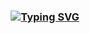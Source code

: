 <h3 align="center">
<a href="https://git.io/typing-svg"><img src="https://readme-typing-svg.demolab.com?font=Fira+Code&size=24&pause=1000&center=true&vCenter=true&multiline=true&width=460&lines=Hello+there, +I'm+Din Islam+Rajin+Paul+%3C%2F%3E" alt="Typing SVG" /></a>
</h3>
